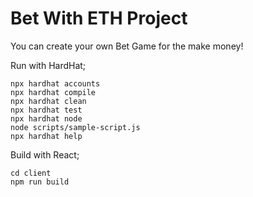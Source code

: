 # Bet With ETH Project

You can create your own Bet Game for the make money!

Run with HardHat;
```shell
npx hardhat accounts
npx hardhat compile
npx hardhat clean
npx hardhat test
npx hardhat node
node scripts/sample-script.js
npx hardhat help
```

Build with React;
```shell
cd client
npm run build
```
